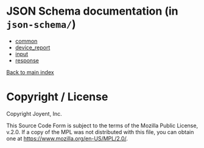# JSON Schema documentation (in `json-schema/`)

* [common](../json-schema/common.json)
* [device_report](../json-schema/device_report.json)
* [input](../json-schema/input.json)
* [response](../json-schema/response.json)

[Back to main index](../)

# Copyright / License

Copyright Joyent, Inc.

This Source Code Form is subject to the terms of the Mozilla Public License,
v.2.0. If a copy of the MPL was not distributed with this file, you can
obtain one at <https://www.mozilla.org/en-US/MPL/2.0/>.

